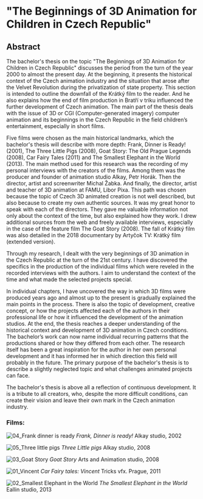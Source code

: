 # "The Beginnings of 3D Animation for Children in Czech Republic"
## Abstract 

The bachelor's thesis on the topic "The Beginnings of 3D Animation for Children in Czech Republic" discusses the period from the turn of the year 2000 to almost the present day. At the beginning, it presents the historical context of the Czech animation industry and the situation that arose after the Velvet Revolution during the privatization of state property. This section is intended to outline the downfall of the Krátký film to the reader. And he also explains how the end of film production in Bratří v triku influenced the further development of Czech animation.
The main part of the thesis deals with the issue of 3D or CGI (Computer-generated imagery) computer animation and its beginnings in the Czech Republic in the field children’s entertainment, especially in short films.

Five films were chosen as the main historical landmarks, which the bachelor's thesis will describe with more depth: Frank, Dinner is Ready! (2001), The Three Little Pigs (2008), Goat Story: The Old Prague Legends (2008), Car Fairy Tales (2011) and The Smallest Elephant in the World (2013).
The main method used for this research was the recording of my personal interviews with the creators of the films. Among them was the producer and founder of animation studio Alkay, Petr Horák. Then the director, artist and screenwriter Michal Žabka. And finally, the director, artist and teacher of 3D animation at FAMU, Libor Pixa. This path was chosen because the topic of Czech 3D animated creation is not well described, but also because to create my own authentic sources. It was my great honor to speak with each of the directors. They gave me valuable information not only about the context of the time, but also explained how they work.
I drew additional sources from the web and freely available interviews, especially in the case of the feature film The Goat Story (2008). The fall of Krátký film was also detailed in the 2018 documentary by Artyčok TV: Krátký film (extended version).

Through my research, I dealt with the very beginnings of 3D animation in the Czech Republic at the turn of the 21st century. I have discovered the specifics in the production of the individual films which were reveled in the recorded interviews with the authors. I aim to understand the context of the time and what made the selected projects special.

In individual chapters, I have uncovered the way in which 3D films were produced years ago and almost up to the present is gradually explained the main points in the process. There is also the topic of development, creative concept, or how the projects affected each of the authors in their professional life or how it influenced the development of the animation studios. 
At the end, the thesis reaches a deeper understanding of the historical context and development of 3D animation in Czech conditions. The bachelor’s work can now name individual recurring patterns that the productions shared or how they differed from each other. The research itself has been a great inspiration for the author in her own personal development and it has informed her in which direction this field will probably in the future. The primary purpose of the bachelor's thesis is to describe a slightly neglected topic and what challenges animated projects can face.

The bachelor's thesis is above all a reflection of continuous development. It is a tribute to all creators, who, despite the more difficult conditions, can create their vision and leave their own mark in the Czech animation industry.

### Films:

![04_Frank dinner is ready](https://github.com/NatNight99/english-for-designers/assets/129601977/ae9a55d7-f389-4ce3-b8e4-137260f04161)
_Frank, Dinner is ready!_ Alkay studio, 2002 

![05_Three little pigs](https://github.com/NatNight99/english-for-designers/assets/129601977/899f8f06-1f2f-470e-a8af-eb67e3aa746f)
_Three Little pigs_ Alkay studio, 2008 

![03_Goat Story](https://github.com/NatNight99/english-for-designers/assets/129601977/cf7d40ff-0c2f-454d-b671-c13eb91dedfe)
_Goat Story_ Arts and Animation studio, 2008

![01_Vincent](https://github.com/NatNight99/english-for-designers/assets/129601977/bc7e3982-6225-4d1a-84f0-0d5727c2db7b)
_Car Fairy tales: Vincent_ Tricks vfx. Prague, 2011 

![02_Smallest Elephant in the World](https://github.com/NatNight99/english-for-designers/assets/129601977/2bd70c29-aaff-4f32-9160-80f178ca3627)
_The Smallest Elephant in the World_ Eallin studio, 2013

